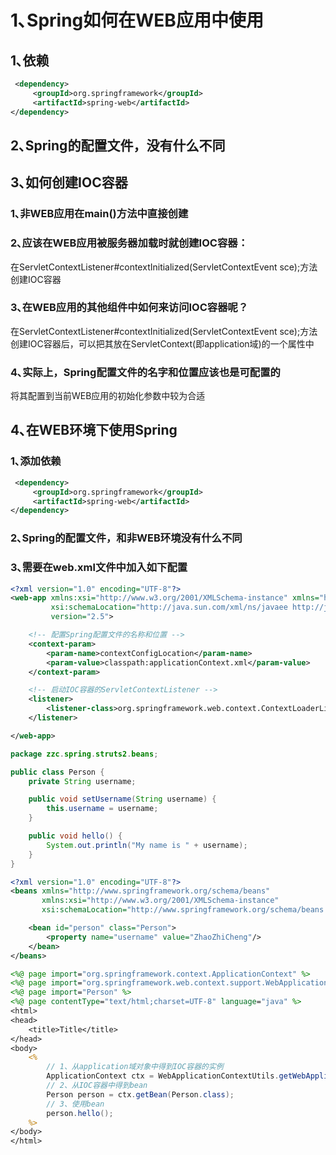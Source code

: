 # 1､Spring如何在WEB应用中使用

## 1､依赖

```xml
 <dependency>
     <groupId>org.springframework</groupId>
     <artifactId>spring-web</artifactId>
</dependency>
```

## 2､Spring的配置文件，没有什么不同

## 3､如何创建IOC容器

### 1､非WEB应用在main()方法中直接创建

### 2､应该在WEB应用被服务器加载时就创建IOC容器：

在ServletContextListener#contextInitialized(ServletContextEvent sce);方法创建IOC容器

### 3､在WEB应用的其他组件中如何来访问IOC容器呢？

在ServletContextListener#contextInitialized(ServletContextEvent sce);方法创建IOC容器后，可以把其放在ServletContext(即application域)的一个属性中

### 4､实际上，Spring配置文件的名字和位置应该也是可配置的

将其配置到当前WEB应用的初始化参数中较为合适

## 4､在WEB环境下使用Spring

### 1､添加依赖

```xml
 <dependency>
     <groupId>org.springframework</groupId>
     <artifactId>spring-web</artifactId>
</dependency>
```

### 2､Spring的配置文件，和非WEB环境没有什么不同

### 3､需要在web.xml文件中加入如下配置

```xml
<?xml version="1.0" encoding="UTF-8"?>
<web-app xmlns:xsi="http://www.w3.org/2001/XMLSchema-instance" xmlns="http://java.sun.com/xml/ns/javaee"
         xsi:schemaLocation="http://java.sun.com/xml/ns/javaee http://java.sun.com/xml/ns/javaee/web-app_2_5.xsd"
         version="2.5">

    <!-- 配置Spring配置文件的名称和位置 -->
    <context-param>
        <param-name>contextConfigLocation</param-name>
        <param-value>classpath:applicationContext.xml</param-value>
    </context-param>

    <!-- 启动IOC容器的ServletContextListener -->
    <listener>
        <listener-class>org.springframework.web.context.ContextLoaderListener</listener-class>
    </listener>

</web-app>
```

```java
package zzc.spring.struts2.beans;

public class Person {
	private String username;

	public void setUsername(String username) {
		this.username = username;
	}

	public void hello() {
		System.out.println("My name is " + username);
	}
}
```

```xml
<?xml version="1.0" encoding="UTF-8"?>
<beans xmlns="http://www.springframework.org/schema/beans"
       xmlns:xsi="http://www.w3.org/2001/XMLSchema-instance"
       xsi:schemaLocation="http://www.springframework.org/schema/beans http://www.springframework.org/schema/beans/spring-beans.xsd">

    <bean id="person" class="Person">
        <property name="username" value="ZhaoZhiCheng"/>
    </bean>
</beans>
```

```jsp
<%@ page import="org.springframework.context.ApplicationContext" %>
<%@ page import="org.springframework.web.context.support.WebApplicationContextUtils" %>
<%@ page import="Person" %>
<%@ page contentType="text/html;charset=UTF-8" language="java" %>
<html>
<head>
    <title>Title</title>
</head>
<body>
    <%
        // 1、从application域对象中得到IOC容器的实例
        ApplicationContext ctx = WebApplicationContextUtils.getWebApplicationContext(application);
        // 2、从IOC容器中得到bean
        Person person = ctx.getBean(Person.class);
        // 3、使用bean
        person.hello();
    %>
</body>
</html>
```

